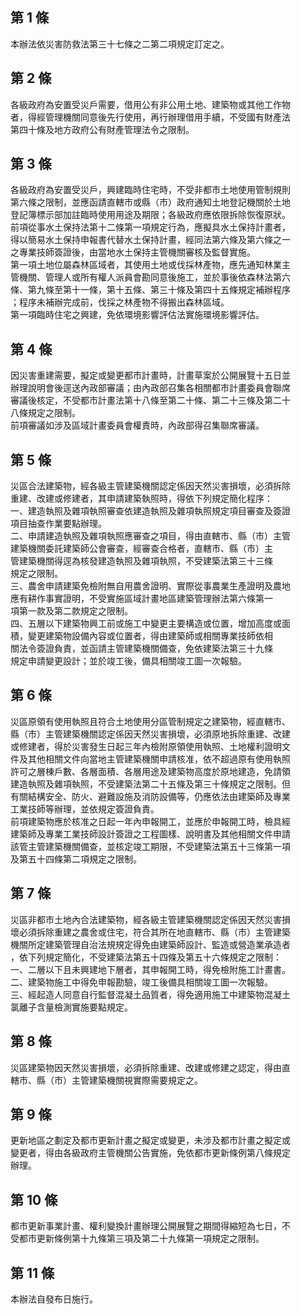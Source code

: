 第 1 條
-------
本辦法依災害防救法第三十七條之二第二項規定訂定之。

第 2 條
-------
各級政府為安置受災戶需要，借用公有非公用土地、建築物或其他工作物  
者，得經管理機關同意後先行使用，再行辦理借用手續，不受國有財產法  
第四十條及地方政府公有財產管理法令之限制。

第 3 條
-------
各級政府為安置受災戶，興建臨時住宅時，不受非都市土地使用管制規則  
第六條之限制，並應函請直轄市或縣（市）政府通知土地登記機關於土地  
登記簿標示部加註臨時使用用途及期限；各級政府應依限拆除恢復原狀。  
前項從事水土保持法第十二條第一項規定行為，應擬具水土保持計畫者，  
得以簡易水土保持申報書代替水土保持計畫，經同法第六條及第六條之一  
之專業技師簽證後，由當地水土保持主管機關審核及監督實施。  
第一項土地位屬森林區域者，其使用土地或伐採林產物，應先通知林業主  
管機關、管理人或所有權人派員會勘同意後施工，並於事後依森林法第六  
條、第九條至第十一條，第十五條、第三十條及第四十五條規定補辦程序  
；程序未補辦完成前，伐採之林產物不得搬出森林區域。  
第一項臨時住宅之興建，免依環境影響評估法實施環境影響評估。

第 4 條
-------
因災害重建需要，擬定或變更都市計畫時，計畫草案於公開展覽十五日並  
辦理說明會後逕送內政部審議；由內政部召集各相關都市計畫委員會聯席  
審議後核定，不受都市計畫法第十八條至第二十條、第二十三條及第二十  
八條規定之限制。  
前項審議如涉及區域計畫委員會權責時，內政部得召集聯席審議。

第 5 條
-------
災區合法建築物，經各級主管建築機關認定係因天然災害損壞，必須拆除  
重建、改建或修建者，其申請建築執照時，得依下列規定簡化程序：   
一、建造執照及雜項執照審查依建造執照及雜項執照規定項目審查及簽證  
    項目抽查作業要點辦理。   
二、申請建造執照及雜項執照應審查之項目，得由直轄市、縣（市）主管  
    建築機關委託建築師公會審查，經審查合格者，直轄市、縣（市）主  
    管建築機關得逕為核發建造執照及雜項執照，不受建築法第三十三條  
    規定之限制。   
三、農舍申請建築免檢附無自用農舍證明、實際從事農業生產證明及農地  
    應有耕作事實證明，不受實施區域計畫地區建築管理辦法第六條第一  
    項第一款及第二款規定之限制。   
四、五層以下建築物興工前或施工中變更主要構造或位置，增加高度或面  
    積，變更建築物設備內容或位置者，得由建築師或相關專業技師依相  
    關法令簽證負責，並函請主管建築機關備查，免依建築法第三十九條  
    規定申請變更設計；並於竣工後，備具相關竣工圖一次報驗。

第 6 條
-------
災區原領有使用執照且符合土地使用分區管制規定之建築物，經直轄市、  
縣（市）主管建築機關認定係因天然災害損壞，必須原地拆除重建、改建  
或修建者，得於災害發生日起三年內檢附原領使用執照、土地權利證明文  
件及其他相關文件向當地主管建築機關申請核准，依不超過原有使用執照  
許可之層棟戶數、各層面積、各層用途及建築物高度於原地建造，免請領  
建造執照及雜項執照，不受建築法第二十五條及第三十條規定之限制。但  
有關結構安全、防火、避難設施及消防設備等，仍應依法由建築師及專業  
工業技師等辦理，並依規定簽證負責。  
前項建築物應於核准之日起一年內申報開工，並應於申報開工時，檢具經  
建築師及專業工業技師設計簽證之工程圖樣、說明書及其他相關文件申請  
該管主管建築機關備查，並核定竣工期限，不受建築法第五十三條第一項  
及第五十四條第二項規定之限制。

第 7 條
-------
災區非都市土地內合法建築物，經各級主管建築機關認定係因天然災害損  
壞必須拆除重建之農舍或住宅，符合其所在地直轄市、縣（市）主管建築  
機關所定建築管理自治法規規定得免由建築師設計、監造或營造業承造者  
，依下列規定簡化，不受建築法第五十四條及第五十六條規定之限制：  
一、二層以下且未興建地下層者，其申報開工時，得免檢附施工計畫書。  
二、建築物施工中得免申報勘驗，竣工後備具相關竣工圖一次報驗。  
三、經起造人同意自行監督混凝土品質者，得免適用施工中建築物混凝土  
    氯離子含量檢測實施要點規定。

第 8 條
-------
災區建築物因天然災害損壞，必須拆除重建、改建或修建之認定，得由直  
轄市、縣（市）主管建築機關視實際需要規定之。

第 9 條
-------
更新地區之劃定及都市更新計畫之擬定或變更，未涉及都市計畫之擬定或  
變更者，得由各級政府主管機關公告實施，免依都市更新條例第八條規定  
辦理。

第 10 條
--------
都市更新事業計畫、權利變換計畫辦理公開展覽之期間得縮短為七日，不  
受都市更新條例第十九條第三項及第二十九條第一項規定之限制。

第 11 條
--------
本辦法自發布日施行。

